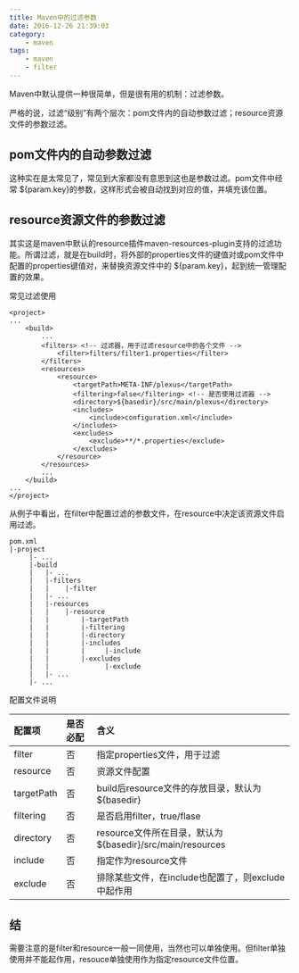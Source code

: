 ```yaml
---
title: Maven中的过滤参数
date: 2016-12-26 21:39:03
category:
    - maven
tags:
    - maven
    - filter
---
```

Maven中默认提供一种很简单，但是很有用的机制：过滤参数。

严格的说，过滤“级别”有两个层次：pom文件内的自动参数过滤；resource资源文件的参数过滤。

## pom文件内的自动参数过滤
这种实在是太常见了，常见到大家都没有意思到这也是参数过滤。pom文件中经常 ${param.key}的参数，这样形式会被自动找到对应的值，并填充该位置。

## resource资源文件的参数过滤
其实这是maven中默认的resource插件maven-resources-plugin支持的过滤功能。所谓过滤，就是在build时，将外部的properties文件的键值对或pom文件中配置的properties键值对，来替换资源文件中的 ${param.key}，起到统一管理配置的效果。

常见过滤使用
```
<project>
...
    <build>
        ...
        <filters> <!-- 过滤器，用于过滤resource中的各个文件 -->
            <filter>filters/filter1.properties</filter>
        </filters>
        <resources>
            <resource>
                <targetPath>META-INF/plexus</targetPath>
                <filtering>false</filtering> <!-- 是否使用过滤器 -->
                <directory>${basedir}/src/main/plexus</directory>
                <includes>
                    <include>configuration.xml</include>
                </includes>
                <excludes>
                    <exclude>**/*.properties</exclude>
                </excludes>
            </resource>
        </resources>
        ...  
    </build>
...
</project>
```
从例子中看出，在filter中配置过滤的参数文件，在resource中决定该资源文件启用过滤。
```
pom.xml
|-project
     |- ...
     |-build
     |   |- ...
     |   |-filters
     |   |    |-filter
     |   |- ...
     |   |-resources
     |   |    |-resource  
     |   |        |-targetPath
     |   |        |-filtering
     |   |        |-directory
     |   |        |-includes
     |   |        |     |-include
     |   |        |-excludes
     |   |              |-exclude
     |   |- ...
     |- ...
```
配置文件说明

| 配置项          | 是否必配        |     含义        |
| :------------- | :------------- | :------------- |
| filter  |  否 | 指定properties文件，用于过滤  |
| resource  | 否  | 资源文件配置   |
| targetPath   | 否  | build后resource文件的存放目录，默认为${basedir}  |
| filtering   | 否  | 是否启用filter，true/flase  |
| directory   | 否  | resource文件所在目录，默认为${basedir}/src/main/resources  |
| include   | 否  | 指定作为resource文件  |
| exclude   | 否  | 排除某些文件，在include也配置了，则exclude中起作用  |

## 结
需要注意的是filter和resource一般一同使用，当然也可以单独使用。但filter单独使用并不能起作用，resouce单独使用作为指定resource文件位置。

